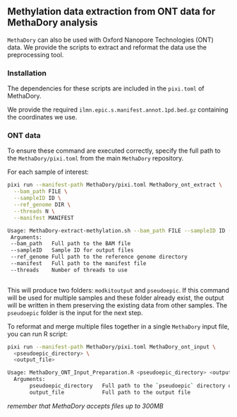 ## Methylation data extraction from ONT data for MethaDory analysis
`MethaDory` can also be used with Oxford Nanopore Technologies (ONT) data. We provide the scripts to extract and reformat the data use the preprocessing tool.

### Installation

The dependencies for these scripts are included in the `pixi.toml` of MethaDory.

We provide the required `ilmn.epic.s.manifest.annot.1pd.bed.gz` containing the coordinates we use.

### ONT data 
To ensure these command are executed correctly, specify the full path to the `MethaDory/pixi.toml` from the main `MethaDory` repository.

For each sample of interest:

```bash
pixi run --manifest-path MethaDory/pixi.toml MethaDory_ont_extract \
  --bam_path FILE \
  --sampleID ID \
  --ref_genome DIR \
  --threads N \
  --manifest MANIFEST

Usage: MethaDory-extract-methylation.sh --bam_path FILE --sampleID ID --ref_genome DIR --manifest MANIFEST --threads N
 Arguments:
 --bam_path   Full path to the BAM file
 --sampleID   Sample ID for output files
 --ref_genome Full path to the reference genome directory
 --manifest   Full path to the manifest file
 --threads    Number of threads to use
 
```

This will produce two folders: `modkitoutput` and `pseudoepic`. If this command will be used for multiple samples and these folder already exist, the output will be written in them preserving the existing data from other samples. The `pseudoepic` folder is the input for the next step.

To reformat and merge multiple files together in a single `MethaDory` input file, you can run R script:

```bash
pixi run --manifest-path MethaDory/pixi.toml MethaDory_ont_input \
  <pseudoepic_directory> \
  <output_file>

Usage: MethaDory_ONT_Input_Preparation.R <pseudoepic_directory> <output_file>
  Arguments:
       pseudoepic_directory   Full path to the `pseudoepic` directory output of MethaDory-modkit.sh
       output_file            Full path to the output file
```

*remember that MethaDory accepts files up to 300MB*
